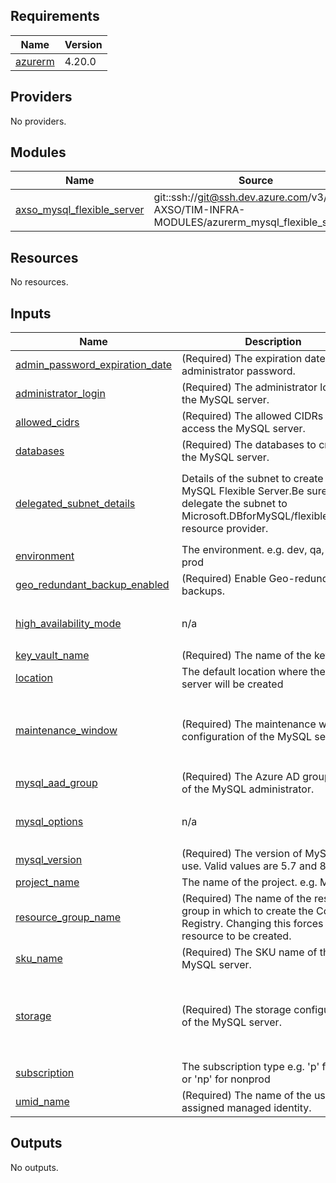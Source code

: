 <!-- BEGIN_TF_DOCS -->
## Requirements

| Name | Version |
|------|---------|
| <a name="requirement_azurerm"></a> [azurerm](#requirement\_azurerm) | 4.20.0 |

## Providers

No providers.

## Modules

| Name | Source | Version |
|------|--------|---------|
| <a name="module_axso_mysql_flexible_server"></a> [axso\_mysql\_flexible\_server](#module\_axso\_mysql\_flexible\_server) | git::ssh://git@ssh.dev.azure.com/v3/Axpo-AXSO/TIM-INFRA-MODULES/azurerm_mysql_flexible_server | ~{gitRef}~ |

## Resources

No resources.

## Inputs

| Name | Description | Type | Default | Required |
|------|-------------|------|---------|:--------:|
| <a name="input_admin_password_expiration_date"></a> [admin\_password\_expiration\_date](#input\_admin\_password\_expiration\_date) | (Required) The expiration date of the administrator password. | `string` | n/a | yes |
| <a name="input_administrator_login"></a> [administrator\_login](#input\_administrator\_login) | (Required) The administrator login of the MySQL server. | `string` | n/a | yes |
| <a name="input_allowed_cidrs"></a> [allowed\_cidrs](#input\_allowed\_cidrs) | (Required) The allowed CIDRs to access the MySQL server. | `map(string)` | n/a | yes |
| <a name="input_databases"></a> [databases](#input\_databases) | (Required) The databases to create on the MySQL server. | `map(map(string))` | n/a | yes |
| <a name="input_delegated_subnet_details"></a> [delegated\_subnet\_details](#input\_delegated\_subnet\_details) | Details of the subnet to create the MySQL Flexible Server.Be sure to delegate the subnet to Microsoft.DBforMySQL/flexibleServers resource provider. | <pre>object({<br/>    subnet_name  = string<br/>    vnet_name    = string<br/>    vnet_rg_name = string<br/>  })</pre> | `null` | no |
| <a name="input_environment"></a> [environment](#input\_environment) | The environment. e.g. dev, qa, uat, prod | `string` | `"dev"` | no |
| <a name="input_geo_redundant_backup_enabled"></a> [geo\_redundant\_backup\_enabled](#input\_geo\_redundant\_backup\_enabled) | (Required) Enable Geo-redundant backups. | `bool` | n/a | yes |
| <a name="input_high_availability_mode"></a> [high\_availability\_mode](#input\_high\_availability\_mode) | n/a | <pre>object({<br/>    mode = string<br/>  })</pre> | n/a | yes |
| <a name="input_key_vault_name"></a> [key\_vault\_name](#input\_key\_vault\_name) | (Required) The name of the key vault. | `string` | n/a | yes |
| <a name="input_location"></a> [location](#input\_location) | The default location where the mysql server will be created | `string` | `"westeurope"` | no |
| <a name="input_maintenance_window"></a> [maintenance\_window](#input\_maintenance\_window) | (Required) The maintenance window configuration of the MySQL server. | <pre>object({<br/>    day_of_week  = number<br/>    start_hour   = number<br/>    start_minute = number<br/>  })</pre> | n/a | yes |
| <a name="input_mysql_aad_group"></a> [mysql\_aad\_group](#input\_mysql\_aad\_group) | (Required) The Azure AD group name of the MySQL administrator. | `string` | n/a | yes |
| <a name="input_mysql_options"></a> [mysql\_options](#input\_mysql\_options) | n/a | <pre>object({<br/>    audit_log_enabled = string<br/>  })</pre> | n/a | yes |
| <a name="input_mysql_version"></a> [mysql\_version](#input\_mysql\_version) | (Required) The version of MySQL to use. Valid values are 5.7 and 8.0. | `string` | n/a | yes |
| <a name="input_project_name"></a> [project\_name](#input\_project\_name) | The name of the project. e.g. MDS | `string` | `"prj"` | no |
| <a name="input_resource_group_name"></a> [resource\_group\_name](#input\_resource\_group\_name) | (Required) The name of the resource group in which to create the Container Registry. Changing this forces a new resource to be created. | `string` | n/a | yes |
| <a name="input_sku_name"></a> [sku\_name](#input\_sku\_name) | (Required) The SKU name of the MySQL server. | `string` | n/a | yes |
| <a name="input_storage"></a> [storage](#input\_storage) | (Required) The storage configuration of the MySQL server. | <pre>object({<br/>    auto_grow_enabled  = bool<br/>    io_scaling_enabled = bool<br/>    iops               = number<br/>    size_gb            = number<br/>  })</pre> | n/a | yes |
| <a name="input_subscription"></a> [subscription](#input\_subscription) | The subscription type e.g. 'p' for prod or 'np' for nonprod | `string` | `"np"` | no |
| <a name="input_umid_name"></a> [umid\_name](#input\_umid\_name) | (Required) The name of the user-assigned managed identity. | `string` | n/a | yes |

## Outputs

No outputs.
<!-- END_TF_DOCS -->